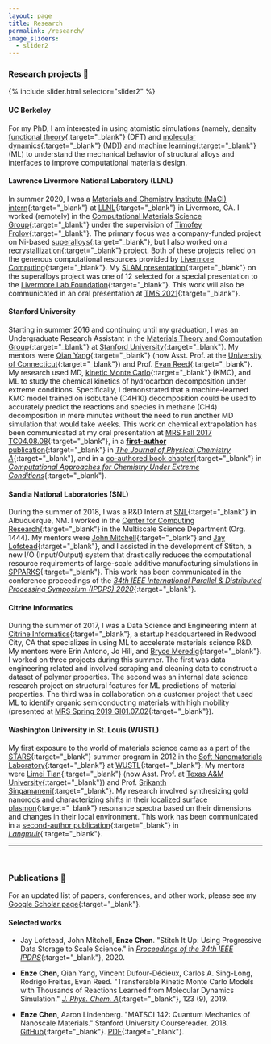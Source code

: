 ```yaml
---
layout: page
title: Research
permalink: /research/
image_sliders:
  - slider2
---
```


### Research projects 🔬

{% include slider.html selector="slider2" %}


#### UC Berkeley

For my PhD, I am interested in using atomistic simulations (namely, [density functional theory](https://en.wikipedia.org/wiki/Density_functional_theory){:target="_blank"} (DFT) and [molecular dynamics](https://en.wikipedia.org/wiki/Molecular_dynamics){:target="_blank"} (MD)) and [machine learning](https://en.wikipedia.org/wiki/Machine_learning){:target="_blank"} (ML) to understand the mechanical behavior of structural alloys and interfaces to improve computational materials design. 


#### Lawrence Livermore National Laboratory (LLNL)

In summer 2020, I was a [Materials and Chemistry Institute (MaCI) intern](https://pls.llnl.gov/careers/internship-programs/maci){:target="_blank"} at [LLNL](https://www.llnl.gov/){:target="_blank"} in Livermore, CA. I worked (remotely) in the [Computational Materials Science Group](https://pls.llnl.gov/people/divisions/materials-science-division/computational-materials-science-group){:target="_blank"} under the supervision of [Timofey Frolov](https://pls.llnl.gov/people/staff-bios/msd/frolov-t){:target="_blank"}. 
The primary focus was a company-funded project on Ni-based [superalloys](https://en.wikipedia.org/wiki/Superalloy){:target="_blank"}, but I also worked on a [recrystallization](https://en.wikipedia.org/wiki/Recrystallization_(metallurgy)){:target="_blank"} project. 
Both of these projects relied on the generous computational resources provided by [Livermore Computing](https://hpc.llnl.gov/){:target="_blank"}. 
My [SLAM presentation](https://youtu.be/0VJRdJ6JF3o){:target="_blank"} on the superalloys project was one of 12 selected for a special presentation to the [Livermore Lab Foundation](https://livermorelabfoundation.org/){:target="_blank"}.
This work will also be communicated in an oral presentation at [TMS 2021](https://www.tms.org/TMS2021){:target="_blank"}.

#### Stanford University

Starting in summer 2016 and continuing until my graduation, I was an Undergraduate Research Assistant in the [Materials Theory and Computation Group](https://reedgroup.stanford.edu/index.html){:target="_blank"} at [Stanford University](https://www.stanford.edu/){:target="_blank"}. My mentors were [Qian Yang](http://www.qianyanglab.com/){:target="_blank"} (now Asst. Prof. at the [University of Connecticut](https://uconn.edu/){:target="_blank"}) and Prof. [Evan Reed](https://reedgroup.stanford.edu/staff/evanreed.html){:target="_blank"}. 
My research used MD, [kinetic Monte Carlo](https://en.wikipedia.org/wiki/Kinetic_Monte_Carlo){:target="_blank"} (KMC), and ML to study the chemical kinetics of hydrocarbon decomposition under extreme conditions. 
Specifically, I demonstrated that a machine-learned KMC model trained on isobutane (C4H10) decomposition could be used to accurately predict the reactions and species in methane (CH4) decomposition in mere minutes without the need to run another MD simulation that would take weeks. 
This work on chemical extrapolation has been communicated at my oral presentation at [MRS Fall 2017 TC04.08.08](https://www.mrs.org/fall2017-symposium-sessions?Code=TC04){:target="_blank"}, in a [**first-author** publication](https://pubs.acs.org/doi/abs/10.1021/acs.jpca.8b09947){:target="_blank"} in [*The Journal of Physical Chemistry A*](https://pubs.acs.org/journal/jpcafh){:target="_blank"}, and in a [co-authored book chapter](https://link.springer.com/chapter/10.1007/978-3-030-05600-1_9){:target="_blank"} in [*Computational Approaches for Chemistry Under Extreme Conditions*](https://link.springer.com/book/10.1007%2F978-3-030-05600-1){:target="_blank"}.


#### Sandia National Laboratories (SNL)

During the summer of 2018, I was a R&D Intern at [SNL](https://www.sandia.gov/){:target="_blank"} in Albuquerque, NM. I worked in the [Center for Computing Research](https://cfwebprod.sandia.gov/cfdocs/CompResearch/index.cfm){:target="_blank"} in the Multiscale Science Department (Org. 1444). 
My mentors were [John Mitchell](https://cfwebprod.sandia.gov/cfdocs/CompResearch/templates/insert/profile.cfm?jamitch){:target="_blank"} and [Jay Lofstead](https://cfwebprod.sandia.gov/cfdocs/CompResearch/templates/insert/profile.cfm?gflofst){:target="_blank"}, and I assisted in the development of Stitch, a new I/O (Input/Output) system that drastically reduces the computational resource requirements of large-scale additive manufacturing simulations in [SPPARKS](https://spparks.sandia.gov/){:target="_blank"}. 
This work has been communicated in the conference proceedings of the [*34th IEEE International Parallel & Distributed Processing Symposium (IPDPS) 2020*](https://ieeexplore.ieee.org/abstract/document/9139788){:target="_blank"}.


#### Citrine Informatics

During the summer of 2017, I was a Data Science and Engineering intern at [Citrine Informatics](https://citrine.io){:target="_blank"}, a startup headquartered in Redwood City, CA that specializes in using ML to accelerate materials science R&D. 
My mentors were Erin Antono, Jo Hill, and [Bryce Meredig](https://www.linkedin.com/in/bmeredig/){:target="_blank"}. I worked on three projects during this summer. 
The first was data engineering related and involved scraping and cleaning data to construct a dataset of polymer properties. 
The second was an internal data science research project on structural features for ML predictions of material properties. 
The third was in collaboration on a customer project that used ML to identify organic semiconducting materials with high mobility (presented at [MRS Spring 2019 GI01.07.02](https://www.mrs.org/spring2019/symposium-sessions/symposium-sessions-detail?code=GI01){:target="_blank"}).


#### Washington University in St. Louis (WUSTL)

My first exposure to the world of materials science came as a part of the [STARS](http://www.umsl.edu/~sep/STARS/index.html){:target="_blank"} summer program in 2012 in the [Soft Nanomaterials Laboratory](https://softnano.wustl.edu/){:target="_blank"} at [WUSTL](https://wustl.edu/){:target="_blank"}. 
My mentors were [Limei Tian](https://engineering.tamu.edu/biomedical/profiles/tian-limei.html){:target="_blank"} (now Asst. Prof. at [Texas A&M University](https://www.tamu.edu/){:target="_blank"}) and Prof. [Srikanth Singamaneni](https://engineering.wustl.edu/Profiles/Pages/Srikanth-Singamaneni.aspx){:target="_blank"}. 
My research involved synthesizing gold nanorods and characterizing shifts in their [localized surface plasmon](https://en.wikipedia.org/wiki/Localized_surface_plasmon){:target="_blank"} resonance spectra based on their dimensions and changes in their local environment. 
This work has been communicated in a [second-author publication](https://pubs.acs.org/doi/abs/10.1021/la3034534){:target="_blank"} in [*Langmuir*](https://pubs.acs.org/journal/langd5){:target="_blank"}.

---------------------------------
<br>


### Publications 📝

For an updated list of papers, conferences, and other work, please see my [Google Scholar page](https://scholar.google.com/citations?user=MMkofM4AAAAJ&hl=en){:target="_blank"}.


#### Selected works

* Jay Lofstead, John Mitchell, **Enze Chen**. "Stitch It Up: Using Progressive Data Storage to Scale Science." in [*Proceedings of the 34th IEEE IPDPS*](https://ieeexplore.ieee.org/abstract/document/9139788){:target="_blank"}, 2020.

* **Enze Chen**, Qian Yang, Vincent Dufour-Décieux, Carlos A. Sing-Long, Rodrigo Freitas, Evan Reed. "Transferable Kinetic Monte Carlo Models with Thousands of Reactions Learned from Molecular Dynamics Simulation." [*J. Phys. Chem. A*](https://pubs.acs.org/doi/10.1021/acs.jpca.8b09947){:target="_blank"}, 123 (9), 2019.

* **Enze Chen**, Aaron Lindenberg. "MATSCI 142: Quantum Mechanics of Nanoscale Materials." Stanford University Coursereader. 2018. [GitHub](https://github.com/enze-chen/mse_142_cr){:target="_blank"}. [PDF](assets/files/MSE_142_CR_main.pdf){:target="_blank"}.
